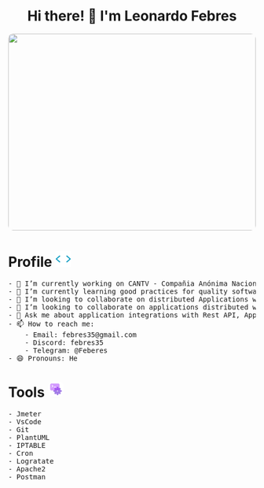 <h1 align="center"> Hi there! 👋 I'm Leonardo Febres </h1>  

<img src="https://github.com/febres35/febres35/blob/main/staticFile/img/Software-Product-Development-%E2%80%93-Steps-and-Methodologies.jpg " width="100%" height=400px style="border-radius:10px;"/>

#  Profile <img src="https://raw.githubusercontent.com/febres35/febres35/main/staticFile/img/QssGEmpkyEOhBCb7e1.webp" width="32px">

<!--
**febres35/febres35** is a ✨ _special_ ✨ repository because its `README.md` (this file) appears on your GitHub profile.-->
<pre>
- 🔭 I’m currently working on CANTV - Compañia Anónima Nacional Teléfonos Venezuela
- 🌱 I’m currently learning good practices for quality software development following RUP and Distributed Applications with Rest API.
- 👯 I’m looking to collaborate on distributed Applications with Rest API
- 🤔 I’m looking to collaborate on applications distributed with Rest API
- 💬 Ask me about application integrations with Rest API, Application deployment in Linux Operating System, Performance testing with Jmeter.
- 📫 How to reach me: 
    - Email: febres35@gmail.com
    - Discord: febres35
    - Telegram: @Feberes
- 😄 Pronouns: He
</pre>

#  Tools <img src = "https://github.com/febres35/febres35/blob/main/staticFile/img/giphy.gif" width="32px" style="border-radius: 10px;">
<pre>
- Jmeter
- VsCode
- Git
- PlantUML
- IPTABLE
- Cron
- Logratate
- Apache2
- Postman
</pre>
